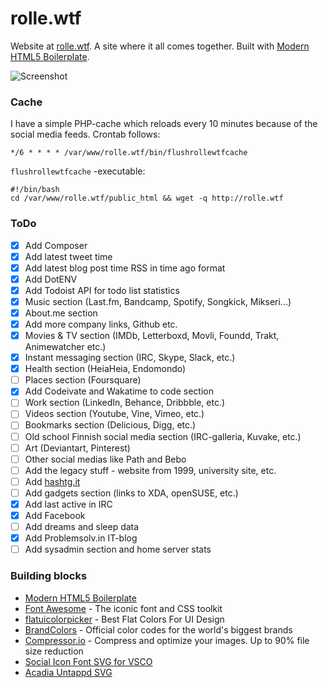 # rolle.wtf

Website at [rolle.wtf](http://rolle.wtf). A site where it all comes together. Built with [Modern HTML5 Boilerplate](https://github.com/ronilaukkarinen/modern-html5-boilerplate).

![](https://dl.dropboxusercontent.com/u/18447700/rolle.wtf.png "Screenshot")

### Cache

I have a simple PHP-cache which reloads every 10 minutes because of the social media feeds. Crontab follows:

````
*/6 * * * * /var/www/rolle.wtf/bin/flushrollewtfcache
````

`flushrollewtfcache` -executable:

````
#!/bin/bash
cd /var/www/rolle.wtf/public_html && wget -q http://rolle.wtf
````

### ToDo
- [x] Add Composer
- [x] Add latest tweet time
- [x] Add latest blog post time RSS in time ago format
- [x] Add DotENV
- [x] Add Todoist API for todo list statistics
- [x] Music section (Last.fm, Bandcamp, Spotify, Songkick, Mikseri...)
- [x] About.me section
- [x] Add more company links, Github etc.
- [x] Movies & TV section (IMDb, Letterboxd, Movli, Foundd, Trakt, Animewatcher etc.)
- [x] Instant messaging section (IRC, Skype, Slack, etc.)
- [x] Health section (HeiaHeia, Endomondo)
- [ ] Places section (Foursquare)
- [x] Add Codeivate and Wakatime to code section
- [ ] Work section (LinkedIn, Behance, Dribbble, etc.)
- [ ] Videos section (Youtube, Vine, Vimeo, etc.)
- [ ] Bookmarks section (Delicious, Digg, etc.)
- [ ] Old school Finnish social media section (IRC-galleria, Kuvake, etc.)
- [ ] Art (Deviantart, Pinterest)
- [ ] Other social medias like Path and Bebo
- [ ] Add the legacy stuff - website from 1999, university site, etc.
- [ ] Add [hashtg.it](https://github.com/ronilaukkarinen/hashtg)
- [ ] Add gadgets section (links to XDA, openSUSE, etc.)
- [x] Add last active in IRC
- [x] Add Facebook
- [ ] Add dreams and sleep data
- [x] Add Problemsolv.in IT-blog
- [ ] Add sysadmin section and home server stats

### Building blocks

* [Modern HTML5 Boilerplate](https://github.com/ronilaukkarinen/modern-html5-boilerplate)
* [Font Awesome](http://fortawesome.github.io/Font-Awesome/) - The iconic font and CSS toolkit
* [flatuicolorpicker](http://www.flatuicolorpicker.com/) - Best Flat Colors For UI Design
* [BrandColors](http://brandcolors.net/) - Official color codes for the world's biggest brands
* [Compressor.io](https://compressor.io/) - Compress and optimize your images. Up to 90% file size reduction
* [Social Icon Font SVG for VSCO](https://github.com/tombryan/social-icon-font/)
* [Acadia Untappd SVG](https://github.com/gesteves/acadia/tree/master/source/svg)
